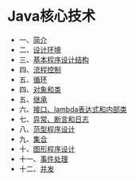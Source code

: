 # Java核心技术
- 一、[简介](./briefintroduction.md)
- 二、[设计环境](./environment.md)
- 三、[基本程序设计结构](./basicdatastructure.md)
- 四、[流程控制](./processcontrol.md)
- 五、[循环](./loop.md)
- 四、[对象和类](./loop.md)
- 五、[继承]()
- 六、[接口、lambda表达式和内部类]()
- 七、[异常、断言和日志]()
- 八、[范型程序设计]()
- 九、[集合]()
- 十、[图形程序设计]()
- 十一、[事件处理]()
- 十二、[并发]()